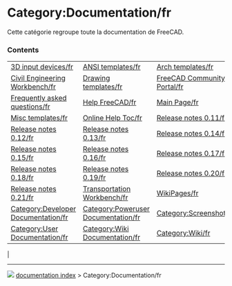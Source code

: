 # Category:Documentation/fr
Cette catégorie regroupe toute la documentation de FreeCAD.

### Contents

|     |     |     |
| --- | --- | --- |
| [3D input devices/fr](3D_input_devices/fr.md) | [ANSI templates/fr](ANSI_templates/fr.md) | [Arch templates/fr](Arch_templates/fr.md) |
| [Civil Engineering Workbench/fr](Civil_Engineering_Workbench/fr.md) | [Drawing templates/fr](Drawing_templates/fr.md) | [FreeCAD Community Portal/fr](FreeCAD_Community_Portal/fr.md) |
| [Frequently asked questions/fr](Frequently_asked_questions/fr.md) | [Help FreeCAD/fr](Help_FreeCAD/fr.md) | [Main Page/fr](Main_Page/fr.md) |
| [Misc templates/fr](Misc_templates/fr.md) | [Online Help Toc/fr](Online_Help_Toc/fr.md) | [Release notes 0.11/fr](Release_notes_0.11/fr.md) |
| [Release notes 0.12/fr](Release_notes_0.12/fr.md) | [Release notes 0.13/fr](Release_notes_0.13/fr.md) | [Release notes 0.14/fr](Release_notes_0.14/fr.md) |
| [Release notes 0.15/fr](Release_notes_0.15/fr.md) | [Release notes 0.16/fr](Release_notes_0.16/fr.md) | [Release notes 0.17/fr](Release_notes_0.17/fr.md) |
| [Release notes 0.18/fr](Release_notes_0.18/fr.md) | [Release notes 0.19/fr](Release_notes_0.19/fr.md) | [Release notes 0.20/fr](Release_notes_0.20/fr.md) |
| [Release notes 0.21/fr](Release_notes_0.21/fr.md) | [Transportation Workbench/fr](Transportation_Workbench/fr.md) | [WikiPages/fr](WikiPages/fr.md) |
| [Category:Developer Documentation/fr](Category_Developer_Documentation/fr.md) | [Category:Poweruser Documentation/fr](Category_Poweruser_Documentation/fr.md) | [Category:Screenshots/fr](Category_Screenshots/fr.md) |
| [Category:User Documentation/fr](Category_User_Documentation/fr.md) | [Category:Wiki Documentation/fr](Category_Wiki_Documentation/fr.md) | [Category:Wiki/fr](Category_Wiki/fr.md) |
|



---
![](images/Right_arrow.png) [documentation index](../README.md) > Category:Documentation/fr
